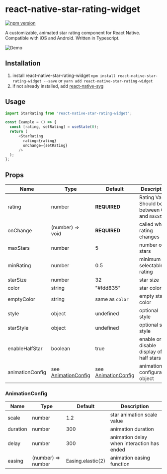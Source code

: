 # react-native-star-rating-widget

[![npm version](https://badge.fury.io/js/react-native-star-rating-widget.svg)](https://badge.fury.io/js/react-native-star-rating-widget)

A customizable, animated star rating component for React Native. Compatible with iOS and Android. Written in Typescript.

![Demo](https://github.com/benediktviebahn/react-native-star-rating-widget/raw/master/media/demo.gif)

## Installation
1. install react-native-star-rating-widget
`npm install react-native-star-rating-widget --save` or `yarn add react-native-star-rating-widget`
2. if not already installed, add [react-native-svg](https://github.com/react-native-community/react-native-svg)

## Usage
```js
import StarRating from 'react-native-star-rating-widget';

const Example = () => {
  const [rating, setRating] = useState(0);
  return (
      <StarRating
        rating={rating}
        onChange={setRating}
      />
  );
};
```

## Props
| Name            | Type                                    | Default          | Description                                           |
| --------------- | --------------------------------------- | ---------------- | ----------------------------------------------------- |
| rating          | number                                  | **REQUIRED**     | Rating Value. Should be between 0 and `maxStars`      |
| onChange        | (number) => void                        | **REQUIRED**     | called when rating changes                            |
| maxStars        | number                                  | 5                | number of stars                                       |
| minRating       | number                                  | 0.5              | minimum selectable rating                             |
| starSize        | number                                  | 32               | star size                                             |
| color           | string                                  | "#fdd835"        | star color                                            |
| emptyColor      | string                                  | same as `color`  | empty star color                                      |
| style           | object                                  | undefined        | optional style                                        |
| starStyle       | object                                  | undefined        | optional star style                                   |
| enableHalfStar  | boolean                                 | true             | enable or disable display of half stars               |
| animationConfig | see [AnimationConfig](#animationConfig) | see [AnimationConfig](#animationConfig) | animation configuration object |

### AnimationConfig
| Name     | Type               | Default           | Description                                |
| -------- | ------------------ | ----------------- | ------------------------------------------ |
| scale    | number             | 1.2               | star animation scale value                 |
| duration | number             | 300               | animation duration                         |
| delay    | number             | 300               | animation delay when interaction has ended |
| easing   | (number) => number | Easing.elastic(2) | animation easing function                  |
